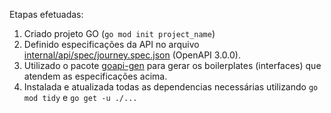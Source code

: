 Etapas efetuadas:
1. Criado projeto GO (`go mod init project_name`)
2. Definido especificações da API no arquivo [internal/api/spec/journey.spec.json](https://github.com/jeffersoncbd/nlw-2024-journey-app/blob/main/internal/api/spec/journey.spec.json) (OpenAPI 3.0.0).
3. Utilizado o pacote [goapi-gen](https://github.com/discord-gophers/goapi-gen) para gerar os boilerplates (interfaces) que atendem as especificações acima.
4. Instalada e atualizada todas as dependencias necessárias utilizando `go mod tidy` e `go get -u ./...`
